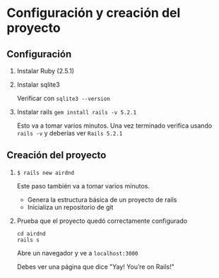 # Configuración y creación del proyecto

## Configuración

1. Instalar Ruby (2.5.1)

1. Instalar sqlite3

    Verificar con `sqlite3 --version`

1. Instalar rails `gem install rails -v 5.2.1`
  
    Esto va a tomar varios minutos.
    Una vez terminado verifica usando `rails -v` y deberías ver `Rails 5.2.1`

## Creación del proyecto

1. `$ rails new airdnd`

    Este paso también va a tomar varios minutos.

    - Genera la estructura básica de un proyecto de rails
    - Inicializa un repositorio de git

1. Prueba que el proyecto quedó correctamente configurado

    ```(bash)
    cd airdnd
    rails s
    ```

    Abre un navegador y ve a `localhost:3000`

    Debes ver una página que dice "Yay! You’re on Rails!"
